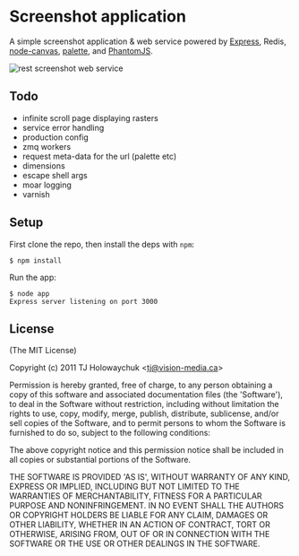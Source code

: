 
# Screenshot application

  A simple screenshot application & web service powered by [Express](http://expressjs.com), Redis, [node-canvas](http://github.com/learnboost/node-canvas), [palette](http://github.com/visionmedia/palette), and [PhantomJS](http://www.phantomjs.org/).
  
  ![rest screenshot web service](http://f.cl.ly/items/3O0L1u3D2h1t21074705/Grab.png) 

## Todo

  - infinite scroll page displaying rasters
  - service error handling
  - production config
  - zmq workers 
  - request meta-data for the url (palette etc)
  - dimensions
  - escape shell args
  - moar logging
  - varnish

## Setup

  First clone the repo, then install the deps with `npm`:
  
```
$ npm install
```

  Run the app:

```
$ node app
Express server listening on port 3000
```

## License 

(The MIT License)

Copyright (c) 2011 TJ Holowaychuk &lt;tj@vision-media.ca&gt;

Permission is hereby granted, free of charge, to any person obtaining
a copy of this software and associated documentation files (the
'Software'), to deal in the Software without restriction, including
without limitation the rights to use, copy, modify, merge, publish,
distribute, sublicense, and/or sell copies of the Software, and to
permit persons to whom the Software is furnished to do so, subject to
the following conditions:

The above copyright notice and this permission notice shall be
included in all copies or substantial portions of the Software.

THE SOFTWARE IS PROVIDED 'AS IS', WITHOUT WARRANTY OF ANY KIND,
EXPRESS OR IMPLIED, INCLUDING BUT NOT LIMITED TO THE WARRANTIES OF
MERCHANTABILITY, FITNESS FOR A PARTICULAR PURPOSE AND NONINFRINGEMENT.
IN NO EVENT SHALL THE AUTHORS OR COPYRIGHT HOLDERS BE LIABLE FOR ANY
CLAIM, DAMAGES OR OTHER LIABILITY, WHETHER IN AN ACTION OF CONTRACT,
TORT OR OTHERWISE, ARISING FROM, OUT OF OR IN CONNECTION WITH THE
SOFTWARE OR THE USE OR OTHER DEALINGS IN THE SOFTWARE.
